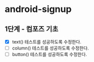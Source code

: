 # android-signup
## 1단계 - 컴포즈 기초
- [x] text() 테스트를 성공하도록 수정한다.
- [ ] column() 테스트를 성공하도록 수정한다.
- [ ] button() 테스트를 성공하도록 수정한다.
